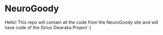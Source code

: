 NeuroGoody
==========

Hello! This repo will contain all the code from the NeuroGoody site and will have code of the Sirius Dwaraka Project :)